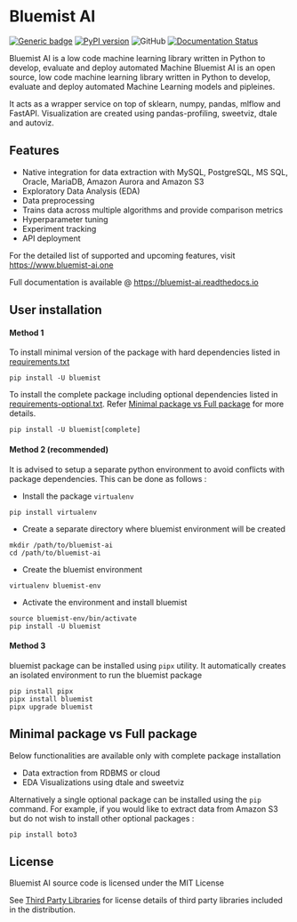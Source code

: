 # Bluemist AI

[![Generic badge](https://img.shields.io/badge/python-3.9-blue.svg)](https://shields.io/)
[![PyPI version](https://badge.fury.io/py/bluemist.svg)](https://badge.fury.io/py/bluemist)
![GitHub](https://img.shields.io/github/license/mist-projects/bluemist-ai)
[![Documentation Status](https://readthedocs.org/projects/bluemist-ai/badge/?version=latest)](https://bluemist-ai.readthedocs.io/en/latest/?badge=latest)

Bluemist AI is a low code machine learning library written in Python to develop, evaluate and deploy automated Machine
Bluemist AI is an open source, low code machine learning library written in Python to develop, evaluate and deploy automated Machine
Learning models and pipleines.

It acts as a wrapper service on top of sklearn, numpy, pandas, mlflow and FastAPI. Visualization are created using
pandas-profiling, sweetviz, dtale and autoviz. 

## Features
- Native integration for data extraction with MySQL, PostgreSQL, MS SQL, Oracle, MariaDB, Amazon Aurora and Amazon S3
- Exploratory Data Analysis (EDA)
- Data preprocessing
- Trains data across multiple algorithms and provide comparison metrics
- Hyperparameter tuning
- Experiment tracking
- API deployment

For the detailed list of supported and upcoming features, visit https://www.bluemist-ai.one

Full documentation is available @ https://bluemist-ai.readthedocs.io

## User installation

#### Method 1

To install minimal version of the package with hard dependencies listed in  [requirements.txt](https://github.com/mist-projects/bluemist-ai/blob/f0f6f74e70b24171a6df13b90220139ede70f4e3/requirements.txt)

```{python}
pip install -U bluemist
```

To install the complete package including optional dependencies listed
in  [requirements-optional.txt](https://github.com/mist-projects/bluemist-ai/blob/8db75fc52824783f7d9e9a2ad2f65e51d3a30e33/requirements-optional.txt).
Refer [Minimal package vs Full package](#minimal-package-vs-full-package) for more details.

```{python}
pip install -U bluemist[complete]
```

#### Method 2 (recommended)
It is advised to setup a separate python environment to avoid conflicts with package dependencies. 
This can be done as follows :

- Install the package ``virtualenv``

```{python}
pip install virtualenv
```

- Create a separate directory where bluemist environment will be created

```{python}
mkdir /path/to/bluemist-ai
cd /path/to/bluemist-ai
```

- Create the bluemist environment

```{python}
virtualenv bluemist-env
```

- Activate the environment and install bluemist

```{python}
source bluemist-env/bin/activate
pip install -U bluemist
```

#### Method 3

bluemist package can be installed using ``pipx`` utility. It automatically creates an isolated environment to run the
bluemist package

```{python}
pip install pipx
pipx install bluemist
pipx upgrade bluemist
```

## Minimal package vs Full package
Below functionalities are available only with complete package installation

- Data extraction from RDBMS or cloud
- EDA Visualizations using dtale and sweetviz

Alternatively a single optional package can be installed using the ``pip`` command. For example, if you would like to
extract data from Amazon S3 but do not wish to install other optional packages :

```{python}
pip install boto3
```

## License

Bluemist AI source code is licensed under the MIT License

See [Third Party Libraries](https://github.com/mist-projects/bluemist-ai/wiki/Third-Part-Libraries) for license details of third party libraries included in the distribution.

